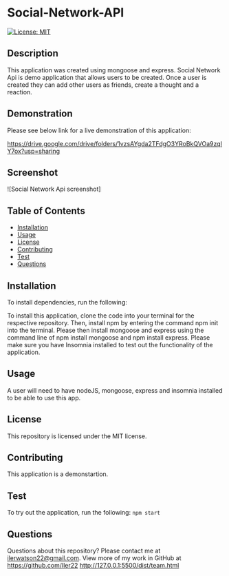 # Social-Network-API

[![License: MIT](https://img.shields.io/badge/License-MIT-yellow.svg)](https://opensource.org/licenses/MIT)

## Description

This application was created using mongoose and express. Social Network Api is demo application that allows users to be created. Once a user is created they can add other users as friends, create a thought and a reaction.

## Demonstration

Please see below link for a live demonstration of this application:

https://drive.google.com/drive/folders/1vzsAYgda2TFdgO3YRoBkQVOa9zqIY7ox?usp=sharing

## Screenshot

![Social Network Api screenshot]

## Table of Contents

- [Installation](#installation)
- [Usage](#usage)
- [License](#license)
- [Contributing](#contributing)
- [Test](#test)
- [Questions](#questions)

## Installation

To install dependencies, run the following:

To install this application, clone the code into your terminal for the respective repository. Then, install npm by entering the command npm init into the terminal. Please then install mongoose and express using the command line of npm install mongoose and npm install express. Please make sure you have Insomnia installed to test out the functionality of the application.

## Usage

A user will need to have nodeJS, mongoose, express and insomnia installed to be able to use this app.

## License

This repository is licensed under the MIT license.

## Contributing

This application is a demonstartion.

## Test

To try out the application, run the following:
`npm start`

## Questions

Questions about this repository? Please contact me at [ilerwatson22@gmail.com](mailto:ilerwatson22@gmail.com). View more of my work in GitHub at https://github.com/Iler22
http://127.0.0.1:5500/dist/team.html
